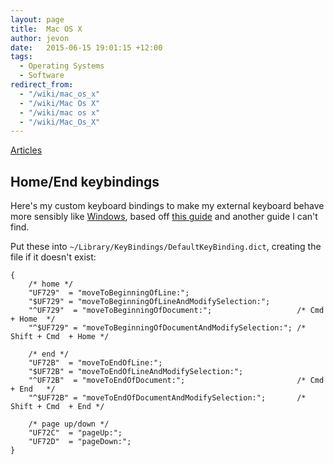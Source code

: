 ```yaml
---
layout: page
title:  Mac OS X
author: jevon
date:   2015-06-15 19:01:15 +12:00
tags:
  - Operating Systems
  - Software
redirect_from:
  - "/wiki/mac_os_x"
  - "/wiki/Mac Os X"
  - "/wiki/mac os x"
  - "/wiki/Mac_Os_X"
---
```


[Articles](Articles.md)

## Home/End keybindings

Here's my custom keyboard bindings to make my external keyboard behave more sensibly like [Windows](Windows.md), based off <a href="http://lifehacker.com/225873/mac-switchers-tip--remap-the-home-and-end-keys">this guide</a> and another guide I can't find. 

Put these into `~/Library/KeyBindings/DefaultKeyBinding.dict`, creating the file if it doesn't exist:

```
{
    /* home */
    "UF729"  = "moveToBeginningOfLine:";
    "$UF729" = "moveToBeginningOfLineAndModifySelection:";
    "^UF729"  = "moveToBeginningOfDocument:";                   /* Cmd  + Home  */  
    "^$UF729" = "moveToBeginningOfDocumentAndModifySelection:"; /* Shift + Cmd  + Home */ 

    /* end */
    "UF72B"  = "moveToEndOfLine:";
    "$UF72B" = "moveToEndOfLineAndModifySelection:";
    "^UF72B"  = "moveToEndOfDocument:";                         /* Cmd  + End   */
    "^$UF72B" = "moveToEndOfDocumentAndModifySelection:";       /* Shift + Cmd  + End */

    /* page up/down */
    "UF72C"  = "pageUp:";
    "UF72D"  = "pageDown:";
}
```
